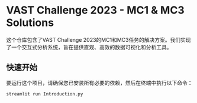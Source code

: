 # VAST Challenge 2023 - MC1 & MC3 Solutions

这个仓库包含了VAST Challenge 2023的MC1和MC3任务的解决方案。我们实现了一个交互式分析系统，旨在提供直观、高效的数据可视化和分析工具。

## 快速开始

要运行这个项目，请确保您已安装所有必要的依赖，然后在终端中执行以下命令：

```bash
streamlit run Introduction.py
